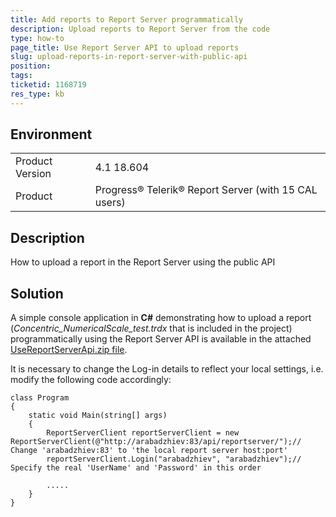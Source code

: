 ```yaml
---
title: Add reports to Report Server programmatically
description: Upload reports to Report Server from the code
type: how-to
page_title: Use Report Server API to upload reports 
slug: upload-reports-in-report-server-with-public-api
position: 
tags: 
ticketid: 1168719
res_type: kb
---
```


## Environment
<table>
	<tr>
		<td>Product Version</td>
		<td>4.1 18.604</td>
	</tr>
	<tr>
		<td>Product</td>
		<td>Progress® Telerik® Report Server (with 15 CAL users)</td>
	</tr>
</table>


## Description
How to upload a report in the Report Server using the public API

## Solution
A simple console application in **C#** demonstrating how to upload a report (_Concentric_NumericalScale_test.trdx_ that is included in the project) programmatically using the Report Server API is available in the attached [UseReportServerApi.zip file](https://www.telerik.com/docs/default-source/knowledgebasearticleattachments/reporting/usereportserverapi.zip?sfvrsn=7c04b2b5_2).

It is necessary to change the Log-in details to reflect your local settings, i.e. modify the following code accordingly:
```CSharp
class Program
{
    static void Main(string[] args)
    {
        ReportServerClient reportServerClient = new ReportServerClient(@"http://arabadzhiev:83/api/reportserver/");// Change 'arabadzhiev:83' to 'the local report server host:port'
        reportServerClient.Login("arabadzhiev", "arabadzhiev");// Specify the real 'UserName' and 'Password' in this order

        .....
    }
}
```
